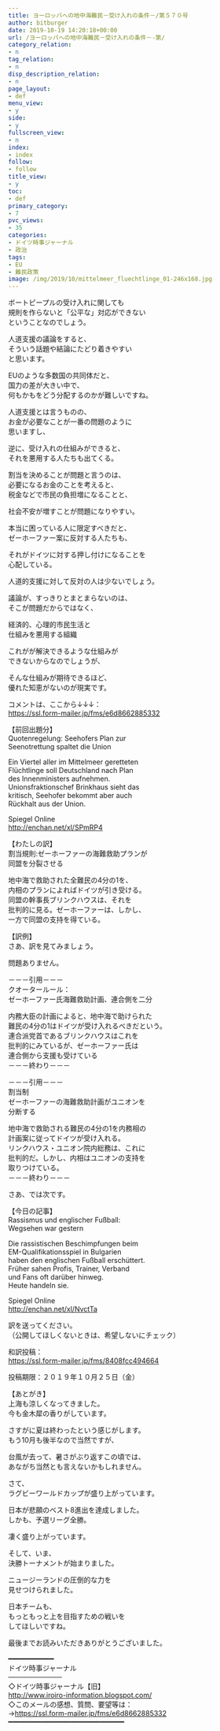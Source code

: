 ```yaml
---
title: ヨーロッパへの地中海難民－受け入れの条件－/第５７０号
author: bitburger
date: 2019-10-19 14:20:18+00:00
url: /ヨーロッパへの地中海難民－受け入れの条件－-第/
category_relation:
- n
tag_relation:
- n
disp_description_relation:
- n
page_layout:
- def
menu_view:
- y
side:
- y
fullscreen_view:
- n
index:
- index
follow:
- follow
title_view:
- y
toc:
- def
primary_category:
- 7
pvc_views:
- 35
categories:
- ドイツ時事ジャーナル
- 政治
tags:
- EU
- 難民政策
image: /img/2019/10/mittelmeer_fluechtlinge_01-246x168.jpg
---
```

ボートピープルの受け入れに関しても  
規則を作らないと「公平な」対応ができない  
ということなのでしょう。  
  
人道支援の議論をすると、  
そういう話題や結論にたどり着きやすい  
と思います。  
  
EUのような多数国の共同体だと、  
国力の差が大きい中で、  
何もかもをどう分配するのかが難しいですね。  
  
人道支援とは言うものの、  
お金が必要なことが一番の問題のように  
思いますし、  
  
逆に、受け入れの仕組みができると、  
それを悪用する人たちも出てくる。  
  
割当を決めることが問題と言うのは、  
必要になるお金のことを考えると、  
税金などで市民の負担増になることと、  
  
社会不安が増すことが問題になりやすい。  
  
本当に困っている人に限定すべきだと、  
ゼーホーファー案に反対する人たちも、  
  
それがドイツに対する押し付けになることを  
心配している。  
  
人道的支援に対して反対の人は少ないでしょう。  
  
議論が、すっきりとまとまらないのは、  
そこが問題だからではなく、  
  
経済的、心理的市民生活と  
仕組みを悪用する組織  
  
これがが解決できるような仕組みが  
できないからなのでしょうが、  
  
そんな仕組みが期待できるほど、  
優れた知恵がないのが現実です。  
  
  
コメントは、ここから↓↓↓：  
<a rel="noopener" href="https://ssl.form-mailer.jp/fms/e6d8662885332" target="_blank">https://ssl.form-mailer.jp/fms/e6d8662885332</a>  
  
【前回出題分】  
Quotenregelung: Seehofers Plan zur  
Seenotrettung spaltet die Union  
  
Ein Viertel aller im Mittelmeer geretteten  
Flüchtlinge soll Deutschland nach Plan  
des Innenministers aufnehmen.  
Unionsfraktionschef Brinkhaus sieht das  
kritisch, Seehofer bekommt aber auch  
Rückhalt aus der Union.  
  
Spiegel Online  
<a rel="noopener" href="http://enchan.net/xl/SPmRP4" target="_blank">http://enchan.net/xl/SPmRP4</a>  
  
【わたしの訳】  
割当規則:ゼーホーファーの海難救助プランが  
同盟を分裂させる  
  
地中海で救助された全難民の4分の1を、  
内相のプランによればドイツが引き受ける。  
同盟の幹事長ブリンクハウスは、それを  
批判的に見る。ゼーホーファーは、しかし、  
一方で同盟の支持を得ている。  
  
  
【訳例】  
さあ、訳を見てみましょう。  
  
問題ありません。  
  
－－－引用－－－  
クオータールール：  
ゼーホーファー氏海難救助計画、連合側を二分  
  
内務大臣の計画によると、地中海で助けられた  
難民の4分の1はドイツが受け入れるべきだという。  
連合派党首であるブリンクハウスはこれを  
批判的にみているが、ゼーホーファー氏は  
連合側から支援も受けている  
－－－終わり－－－  
  
－－－引用－－－  
割当制  
ゼーホーファーの海難救助計画がユニオンを  
分断する  
  
地中海で救助される難民の4分の1を内務相の  
計画案に従ってドイツが受け入れる。  
リンクハウス・ユニオン院内総務は、これに  
批判的だ。しかし、内相はユニオンの支持を  
取りつけている。  
－－－終わり－－－  
  
  
さあ、では次です。  
  
【今日の記事】  
Rassismus und englischer Fußball:  
Wegsehen war gestern  
  
Die rassistischen Beschimpfungen beim  
EM-Qualifikationsspiel in Bulgarien  
haben den englischen Fußball erschüttert.  
Früher sahen Profis, Trainer, Verband  
und Fans oft darüber hinweg.  
Heute handeln sie.  
  
Spiegel Online  
<a rel="noopener" href="http://enchan.net/xl/NvctTa" target="_blank">http://enchan.net/xl/NvctTa</a>  
  
訳を送ってください。  
（公開してほしくないときは、希望しないにチェック）  
  
和訳投稿：  
 <a rel="noopener" href="https://ssl.form-mailer.jp/fms/8408fcc494664" target="_blank">https://ssl.form-mailer.jp/fms/8408fcc494664</a>  
  
投稿期限：２０１９年１０月２５日（金）  
  
  
【あとがき】  
上海も涼しくなってきました。  
今も金木犀の香りがしています。  
  
さすがに夏は終わったという感じがします。  
もう10月も後半なので当然ですが、  
  
台風が去って、暑さがぶり返すこの頃では、  
あながち当然とも言えないかもしれません。  
  
さて、  
ラグビーワールドカップが盛り上がっています。  
  
日本が悲願のベスト8進出を達成しました。  
しかも、予選リーグ全勝。  
  
凄く盛り上がっています。  
  
そして、いま、  
決勝トーナメントが始まりました。  
  
ニュージーランドの圧倒的な力を  
見せつけられました。  
  
日本チームも、  
もっともっと上を目指すための戦いを  
してほしいですね。  
  
  
最後までお読みいただきありがとうございました。  
  
━━━━━━━━━━━  
ドイツ時事ジャーナル  
───────────  
◇ドイツ時事ジャーナル【旧】  
<a rel="noopener" href="http://www.iroiro-information.blogspot.com/" target="_blank">http://www.iroiro-information.blogspot.com/</a>  
◇このメールの感想、質問、要望等は：  
-><a rel="noopener" href="https://ssl.form-mailer.jp/fms/e6d8662885332" target="_blank">https://ssl.form-mailer.jp/fms/e6d8662885332</a>  
━━━━━━━━━━━━━━━━━━━━━━━━━━━━